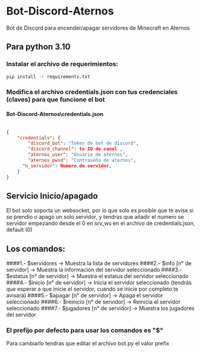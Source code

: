 # Bot-Discord-Aternos
Bot de Discord para encender/apagar servidores de Minecraft en Aternos

## Para python 3.10

### Instalar el archivo de requerimientos:
```bash
pip install -r requirements.txt
```

### Modifica el archivo credentials.json con tus credenciales (claves) para que funcione el bot

#### Bot-Discord-Aternos\credentials.json
```json

{
    "credentials": {
        "discord_bot": "Token de bot de discord",
        "discord_channel": tu ID de canal ,
        "aternos_user": "Usuario de aternos",
        "aternos_pwsd": "Contraseña de aternos",
	  "n_servidor": Numero de servidor,
    }
}
```
## Servicio Inicio/apagado
El bot solo soporta un websocket, por lo que solo es posible que te avise si se prendio o apago un solo servidor, y tendras que añadir el numero se servidor empezando desde el 0 en srv_ws en el archivo de credentials.json, default (0)

## Los comandos:

####1.- $servidores                 -> Muestra la lista de servidores
####2.- $info [n° de servidor]      -> Muestra la información del servidor seleccionado
####3.- $estatus [n° de servidor]   -> Muestra el estatus del servidor seleccionado
####4.- $inicio [n° de servidor]    -> Inicia el servidor seleccionado (tendrás que esperar a que inicie el servidor, cuando se inicie por completo te avisará)
####5.- $apagar [n° de servidor]	  -> Apaga el servidor seleccionado
####6.- $reinicio [n° de servidor]  -> Reinicia el servidor seleccionado
####7.- $jugadores [n° de servidor] -> Muestra los jugadores del servidor

### El prefijo por defecto para usar los comandos es "$"
Para cambiarlo tendras que editar el archivo bot.py el valor prefix
